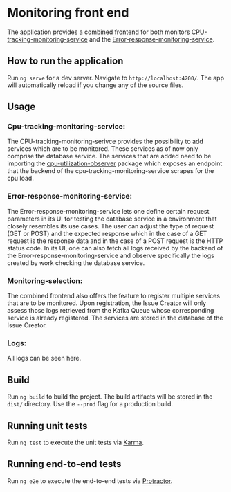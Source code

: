 # Monitoring front end

The application provides a combined frontend for both monitors [CPU-tracking-monitoring-service](https://github.com/ccims/CPU-tracking-monitoring-service) and the [Error-response-monitoring-service](https://github.com/ccims/Error-response-monitoring-service).

## How to run the application

Run `ng serve` for a dev server. Navigate to `http://localhost:4200/`. The app will automatically reload if you change any of the source files.

## Usage

### Cpu-tracking-monitoring-service:

The CPU-tracking-monitoring-serivce provides the possibility to add services which are to be monitored. These services as of now only comprise the database service. The services that are added need
to be importing the [cpu-utilization-observer](https://github.com/ccims/cpu-utilization-observer) package which exposes an endpoint that the backend of the cpu-tracking-monitoring-service scrapes for
the cpu load. 


### Error-response-monitoring-service:

The Error-response-monitoring-service lets one define certain request parameters in its UI for testing the database service in a environment that closely resembles its use cases. The user can adjust the type of request (GET or POST) and the expected response 
which in the case of a GET request is the response data and in the case of a POST request is the HTTP status code. In its UI, one can also fetch all logs received by the backend of the Error-response-monitoring-service
and observe specifically the logs created by work checking the database service.

### Monitoring-selection:

The combined frontend also offers the feature to register multiple services that are to be monitored. Upon registration, the Issue Creator will only assess those logs retrieved from the Kafka Queue whose corresponding service is already registered. The services are stored in the database of the Issue Creator.

### Logs:

All logs can be seen here.

## Build

Run `ng build` to build the project. The build artifacts will be stored in the `dist/` directory. Use the `--prod` flag for a production build.

## Running unit tests

Run `ng test` to execute the unit tests via [Karma](https://karma-runner.github.io).

## Running end-to-end tests

Run `ng e2e` to execute the end-to-end tests via [Protractor](http://www.protractortest.org/).


